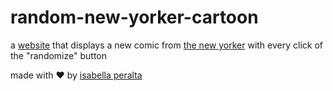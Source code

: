 # random-new-yorker-cartoon

a [website](https://isabellaperalta.github.io/random-new-yorker-cartoon/) that displays a new comic from [the new yorker](https://www.newyorker.com/cartoons/daily-cartoon) with every click of the "randomize" button

made with ❤️ by [isabella peralta](https://www.isabellaperalta.com/)
